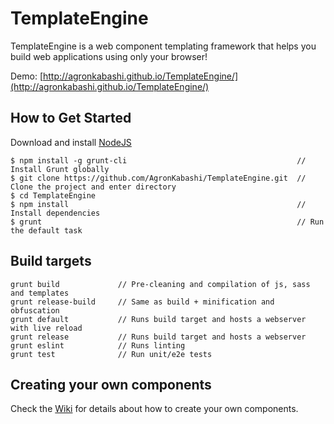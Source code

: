 # TemplateEngine

TemplateEngine is a web component templating framework that helps you build web applications using only your browser!

Demo: [http://agronkabashi.github.io/TemplateEngine/](http://agronkabashi.github.io/TemplateEngine/)

## How to Get Started

Download and install [NodeJS](http://nodejs.org/)

    $ npm install -g grunt-cli                                      // Install Grunt globally
    $ git clone https://github.com/AgronKabashi/TemplateEngine.git  // Clone the project and enter directory
    $ cd TemplateEngine
    $ npm install                                                   // Install dependencies
    $ grunt                                                         // Run the default task

## Build targets
    grunt build             // Pre-cleaning and compilation of js, sass and templates
    grunt release-build     // Same as build + minification and obfuscation
    grunt default           // Runs build target and hosts a webserver with live reload
    grunt release           // Runs build target and hosts a webserver
    grunt eslint            // Runs linting
    grunt test              // Run unit/e2e tests

## Creating your own components
Check the [Wiki](https://github.com/AgronKabashi/TemplateEngine/wiki) for details about how to create your own components.

